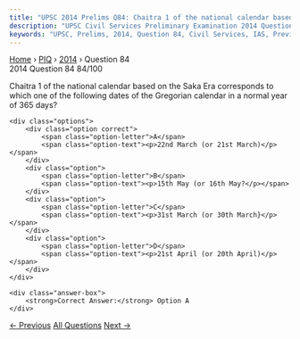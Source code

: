 ```yaml
---
title: "UPSC 2014 Prelims Q84: Chaitra 1 of the national calendar based on the Saka Era cor..."
description: "UPSC Civil Services Preliminary Examination 2014 Question 84 with options and answer"
keywords: "UPSC, Prelims, 2014, Question 84, Civil Services, IAS, Previous Year Questions"
---
```


<nav class="breadcrumb">
    <a href="../../">Home</a>
    <span>›</span>
    <a href="../">PIQ</a>
    <span>›</span>
    <a href="./">2014</a>
    <span>›</span>
    <span>Question 84</span>
</nav>

<div class="question-header">
    <div class="question-meta">
        <span class="year-badge">2014</span>
        <span class="question-number">Question 84</span>
        <span class="progress">84/100</span>
    </div>
    <div class="progress-bar">
        <div class="progress-fill" style="width: 84.0%"></div>
    </div>
</div>

<div class="question-content">
    <div class="question-text">
        <p>Chaitra 1 of the national calendar based on the Saka Era corresponds to which one of the following dates of the Gregorian calendar in a normal year of 365 days?</p>
    </div>
    
    <div class="options">
        <div class="option correct">
            <span class="option-letter">A</span>
            <span class="option-text"><p>22nd March (or 21st March)</p></span>
        </div>
        <div class="option">
            <span class="option-letter">B</span>
            <span class="option-text"><p>15th May (or 16th May?</p></span>
        </div>
        <div class="option">
            <span class="option-letter">C</span>
            <span class="option-text"><p>31st March (or 30th March}</p></span>
        </div>
        <div class="option">
            <span class="option-letter">D</span>
            <span class="option-text"><p>21st April (or 20th April)</p></span>
        </div>
    </div>

    <div class="answer-box">
        <strong>Correct Answer:</strong> Option A
    </div>
</div>

<div class="question-nav">
    <a href="../q083-with-reference-to-the-famous-sattriya-dance-consid/" class="nav-btn prev">← Previous</a>
    <a href="../" class="nav-btn center">All Questions</a>
    <a href="../q085-with-reference-to-the-indian-history-of-art-and-cu/" class="nav-btn next">Next →</a>
</div>
